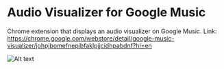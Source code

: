 # Audio Visualizer for Google Music

Chrome extension that displays an audio visualizer on Google Music.
Link: https://chrome.google.com/webstore/detail/google-music-visualizer/johpjbomefnepibfaklpjjcidhpabdnf?hl=en

![Alt text](https://github.com/zhiwenhuang/audio-equalizer-chrome/blob/master/screenshots/orange.png?raw=true "Optional Title")
